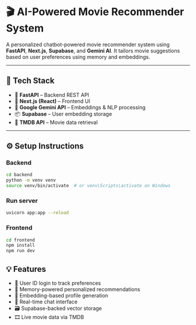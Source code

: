 # 🎬 AI-Powered Movie Recommender System

A personalized chatbot-powered movie recommender system using **FastAPI**, **Next.js**, **Supabase**, and **Gemini AI**. It tailors movie suggestions based on user preferences using memory and embeddings.

---

## 🔧 Tech Stack

- 🧠 **FastAPI** – Backend REST API
- 💬 **Next.js (React)** – Frontend UI
- 🧬 **Google Gemini API** – Embeddings & NLP processing
- 📦 **Supabase** – User embedding storage
- 🎥 **TMDB API** – Movie data retrieval

---

## ⚙️ Setup Instructions

### Backend

```bash
cd backend
python -m venv venv
source venv/bin/activate  # or venv\Scripts\activate on Windows
```

### Run server

```bash
uvicorn app:app --reload
```

### Frontend

```bash
cd frontend
npm install
npm run dev
```

## 💡 Features

- 🔑 User ID login to track preferences
- 🧠 Memory-powered personalized recommendations
- 🎯 Embedding-based profile generation
- 📡 Real-time chat interface
- 🗃️ Supabase-backed vector storage
- 🎞️ Live movie data via TMDB

